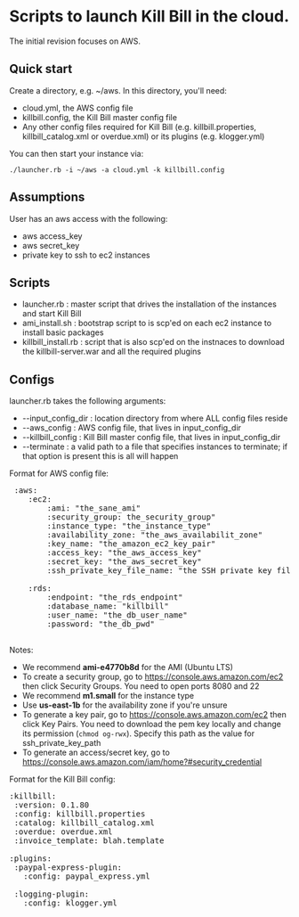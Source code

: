 Scripts to launch Kill Bill in the cloud.
========================================

The initial revision focuses on AWS.

Quick start
-----------

Create a directory, e.g. ~/aws. In this directory, you'll need:

* cloud.yml, the AWS config file
* killbill.config, the Kill Bill master config file
* Any other config files required for Kill Bill (e.g. killbill.properties, killbill_catalog.xml or overdue.xml) or its plugins (e.g. klogger.yml)

You can then start your instance via:

```./launcher.rb -i ~/aws -a cloud.yml -k killbill.config```

Assumptions
-----------

User has an aws access with the following:
* aws access_key
* aws secret_key
* private key to ssh to ec2 instances

Scripts
-------
* launcher.rb : master script that drives the installation of the instances and start Kill Bill
* ami_install.sh : bootstrap script to is scp'ed on each ec2 instance to install basic packages
* killbill_install.rb : script that is also scp'ed on the instnaces to download the killbill-server.war and all the required plugins


Configs
-------

launcher.rb takes the following arguments:
* --input_config_dir : location directory from where ALL config files reside
* --aws_config : AWS config file, that lives in input_config_dir
* --killbill_config : Kill Bill master config file, that lives in input_config_dir
* --terminate : a valid path to a file that specifies instances to terminate; if that option is present this is all will happen

Format for AWS config file:
<pre>
 :aws:
    :ec2:
        :ami: "the_sane_ami"
        :security_group: the_security_group"
        :instance_type: "the_instance_type"
        :availability_zone: "the_aws_availabilit_zone"
        :key_name: "the_amazon_ec2_key_pair"
        :access_key: "the_aws_access_key"
        :secret_key: "the_aws_secret_key"
        :ssh_private_key_file_name: "the SSH private key file name used to connect to running instances"

    :rds:
        :endpoint: "the_rds_endpoint"
        :database_name: "killbill"
        :user_name: "the_db_user_name"
        :password: "the_db_pwd"

</pre>

Notes:
* We recommend **ami-e4770b8d** for the AMI (Ubuntu LTS)
* To create a security group, go to https://console.aws.amazon.com/ec2 then click Security Groups. You need to open ports 8080 and 22
* We recommend **m1.small** for the instance type
* Use **us-east-1b** for the availability zone if you're unsure
* To generate a key pair, go to  https://console.aws.amazon.com/ec2 then click Key Pairs. You need to download the pem key locally and change its permission (```chmod og-rwx```). Specify this path as the value for ssh_private_key_path
* To generate an access/secret key, go to https://console.aws.amazon.com/iam/home?#security_credential

Format for the Kill Bill config:

<pre>
:killbill:
 :version: 0.1.80
 :config: killbill.properties
 :catalog: killbill_catalog.xml 
 :overdue: overdue.xml
 :invoice_template: blah.template

:plugins: 
 :paypal-express-plugin:
   :config: paypal_express.yml

 :logging-plugin:
   :config: klogger.yml
</pre>

